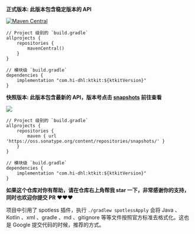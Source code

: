 **正式版本: 此版本包含稳定版本的 API**

[![Maven Central](https://img.shields.io/maven-central/v/com.hi-dhl/ktkit.svg?label=Maven%20Central)](https://search.maven.org/search?q=g:%22com.hi-dhl%22%20AND%20a:%22ktkit%22)

```
// Project 级别的 `build.gradle`
allprojects {
    repositories {
        mavenCentral()
    }
}

// 模块级 `build.gradle`
dependencies {
    implementation "com.hi-dhl:ktkit:${ktkitVersion}"
}
```

**快照版本: 此版本包含最新的 API，版本号点击 [snapshots](https://oss.sonatype.org/content/repositories/snapshots/com/hi-dhl/ktkit/) 前往查看**

<a href="https://oss.sonatype.org/content/repositories/snapshots/com/hi-dhl/ktkit"><img src="https://img.shields.io/badge/SNAPSHOT-v1.0.2-9933CC.svg?style=flat"></a>

```
// Project 级别的 `build.gradle`
allprojects {
    repositories {
        maven { url 'https://oss.sonatype.org/content/repositories/snapshots/' }
    }
}

// 模块级 `build.gradle`
dependencies {
    implementation "com.hi-dhl:ktkit:${ktkitVersion}"
}
```

**如果这个仓库对你有帮助，请在仓库右上角帮我 star 一下，非常感谢你的支持，同时也欢迎你提交 PR**  ❤️❤️❤️


项目中引用了 spotless 插件，执行 `./gradlew spotlessApply`  会将 Java 、Kotlin 、xml 、gradle 、md 、gitignore 等等文件按照官方标准去格式化。这也是 Google 提交代码的时候，推荐的方式。



